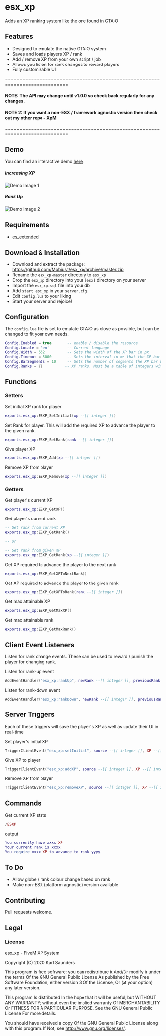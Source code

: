 # esx_xp
Adds an XP ranking system like the one found in GTA:O

## Features
* Designed to emulate the native GTA:O system
* Saves and loads players XP / rank
* Add / remove XP from your own script / job
* Allows you listen for rank changes to reward players
* Fully customisable UI

============================================================================
#### NOTE: The API may change until v1.0.0 so check back regularly for any changes.
#### NOTE 2: If you want a non-ESX / framework agnostic version then check out my other repo - [XpM](https://github.com/Mobius1/XpM)
============================================================================

## Demo
You can find an interactive demo [here](https://codepen.io/Mobius1/full/yLeMwzO).

##### Increasing XP

![Demo Image 1](https://i.imgur.com/CpACt9s.gif)

##### Rank Up

![Demo Image 2](https://i.imgur.com/uNPRGo5.gif)


## Requirements

* [es_extended](https://github.com/ESX-Org/es_extended)

## Download & Installation

* Download and extract the package: https://github.com/Mobius1/esx_xp/archive/master.zip
* Rename the `esx_xp-master` directory to `esx_xp`
* Drop the `esx_xp` directory into your `[esx]` directory on your server
* Import the `esx_xp.sql` file into your db
* Add `start esx_xp` in your `server.cfg`
* Edit `config.lua` to your liking
* Start your server and rejoice!

## Configuration

The `config.lua` file is set to emulate GTA:O as close as possible, but can be changed to fit your own needs.

```lua
Config.Enabled = true       -- enable / disable the resource
Config.Locale = 'en'        -- Current language
Config.Width = 532          -- Sets the width of the XP bar in px
Config.Timeout = 5000       -- Sets the interval in ms that the XP bar is shown after updating
Config.BarSegments = 10     -- Sets the number of segments the XP bar has. Native GTA:O is 10
Config.Ranks = {}          -- XP ranks. Must be a table of integers with the first element being 0.
```

## Functions

### Setters

Set initial XP rank for player
```lua
exports.esx_xp:ESXP_SetInitial(xp --[[ integer ]])
```

Set Rank for player. This will add the required XP to advance the player to the given rank.
```lua
exports.esx_xp:ESXP_SetRank(rank --[[ integer ]])
```

Give player XP
```lua
exports.esx_xp:ESXP_Add(xp --[[ integer ]])
```

Remove XP from player
```lua
exports.esx_xp:ESXP_Remove(xp --[[ integer ]])
```

### Getters

Get player's current XP
```lua
exports.esx_xp:ESXP_GetXP()
```

Get player's current rank
```lua
-- Get rank from current XP
exports.esx_xp:ESXP_GetRank()

-- or

-- Get rank from given XP
exports.esx_xp:ESXP_GetRank(xp --[[ integer ]])

```

Get XP required to advance the player to the next rank
```lua
exports.esx_xp:ESXP_GetXPToNextRank()
```

Get XP required to advance the player to the given rank
```lua
exports.esx_xp:ESXP_GetXPToRank(rank --[[ integer ]])
```

Get max attainable XP
```lua
exports.esx_xp:ESXP_GetMaxXP()
```

Get max attainable rank
```lua
exports.esx_xp:ESXP_GetMaxRank()
```

## Client Event Listeners

Listen for rank change events. These can be used to reward / punish the player for changing rank.

Listen for rank-up event
```lua
AddEventHandler("esx_xp:rankUp", newRank --[[ integer ]], previousRank --[[ integer ]])
```
Listen for rank-down event
```lua
AddEventHandler("esx_xp:rankDown", newRank --[[ integer ]], previousRank --[[ integer ]])
```

## Server Triggers

Each of these triggers will save the player's XP as well as update their UI in real-time

Set player's initial XP
```lua
TriggerClientEvent("esx_xp:setInitial", source --[[ integer ]], XP --[[ integer ]])
```

Give XP to player
```lua
TriggerClientEvent("esx_xp:addXP", source --[[ integer ]], XP --[[ integer ]])
```

Remove XP from player
```lua
TriggerClientEvent("esx_xp:removeXP", source --[[ integer ]], XP --[[ integer ]])
```

## Commands
Get current XP stats
```lua
/ESXP
```
output
```lua
You currently have xxxx XP
Your current rank is xxxx
You require xxxx XP to advance to rank yyyy
```

## To Do
* Allow globe / rank colour change based on rank
* Make non-ESX (platform agnostic) version available

## Contributing
Pull requests welcome.

## Legal

### License

esx_xp - FiveM XP System

Copyright (C) 2020 Karl Saunders

This program Is free software: you can redistribute it And/Or modify it under the terms Of the GNU General Public License As published by the Free Software Foundation, either version 3 Of the License, Or (at your option) any later version.

This program Is distributed In the hope that it will be useful, but WITHOUT ANY WARRANTY; without even the implied warranty Of MERCHANTABILITY Or FITNESS FOR A PARTICULAR PURPOSE. See the GNU General Public License For more details.

You should have received a copy Of the GNU General Public License along with this program. If Not, see http://www.gnu.org/licenses/.